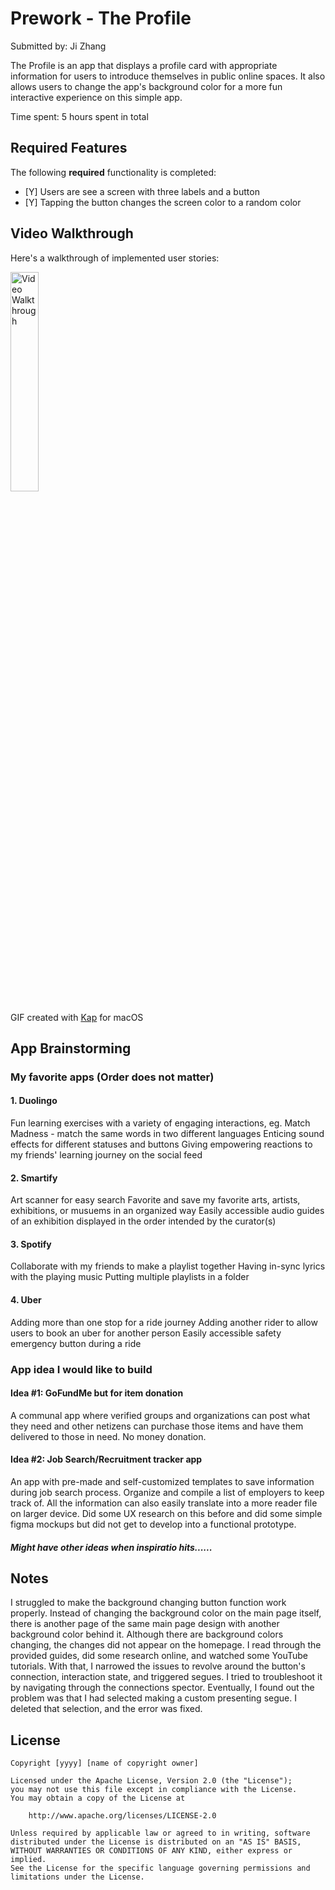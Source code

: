 # Prework - The Profile

Submitted by: Ji Zhang

The Profile is an app that displays a profile card with appropriate information for users to introduce themselves in public online spaces.
It also allows users to change the app's background color for a more fun interactive experience on this simple app. 

Time spent: 5 hours spent in total

## Required Features

The following **required** functionality is completed:

- [Y] Users are see a screen with three labels and a button
- [Y] Tapping the button changes the screen color to a random color
 
## Video Walkthrough

Here's a walkthrough of implemented user stories:

<img src='https://github.com/jiwagon/iOS101_App/blob/2b1af9484f0019f1423d9f13a626f731742d4fc9/Simulator%20Screen%20Recording%20-%20iPhone%2011%20-%202023-08-27%20at%2019.22.19.gif' title='Video Walkthrough' width='30%' height ='30%' alt='Video Walkthrough' />

GIF created with [Kap](https://getkap.co/) for macOS


## App Brainstorming

### My favorite apps (Order does not matter)

#### 1. Duolingo
Fun learning exercises with a variety of engaging interactions, eg. Match Madness - match the same words in two different languages
Enticing sound effects for different statuses and buttons
Giving empowering reactions to my friends' learning journey on the social feed

#### 2. Smartify
Art scanner for easy search
Favorite and save my favorite arts, artists, exhibitions, or musuems in an organized way
Easily accessible audio guides of an exhibition displayed in the order intended by the curator(s)

#### 3. Spotify
Collaborate with my friends to make a playlist together
Having in-sync lyrics with the playing music 
Putting multiple playlists in a folder 

#### 4. Uber
Adding more than one stop for a ride journey 
Adding another rider to allow users to book an uber for another person
Easily accessible safety emergency button during a ride


### App idea I would like to build

#### Idea #1: GoFundMe but for item donation 
A communal app where verified groups and organizations can post what they need and other netizens can purchase those items and have them delivered to those in need. No money donation. 

#### Idea #2: Job Search/Recruitment tracker app
An app with pre-made and self-customized templates to save information during job search process. Organize and compile a list of employers to keep track of. All the information can also easily translate into a more reader file on larger device. Did some UX research on this before and did some simple figma mockups but did not get to develop into a functional prototype.

##### Might have other ideas when inspiratio hits......


## Notes

I struggled to make the background changing button function work properly.
Instead of changing the background color on the main page itself, 
there is another page of the same main page design with another background color behind it.
Although there are background colors changing, the changes did not appear on the homepage. 
I read through the provided guides, did some research online, and watched some YouTube tutorials. 
With that, I narrowed the issues to revolve around the button's connection, interaction state, and triggered segues. 
I tried to troubleshoot it by navigating through the connections spector. 
Eventually, I found out the problem was that I had selected making a custom presenting segue.
I deleted that selection, and the error was fixed. 

## License

    Copyright [yyyy] [name of copyright owner]

    Licensed under the Apache License, Version 2.0 (the "License");
    you may not use this file except in compliance with the License.
    You may obtain a copy of the License at

        http://www.apache.org/licenses/LICENSE-2.0

    Unless required by applicable law or agreed to in writing, software
    distributed under the License is distributed on an "AS IS" BASIS,
    WITHOUT WARRANTIES OR CONDITIONS OF ANY KIND, either express or implied.
    See the License for the specific language governing permissions and
    limitations under the License.
